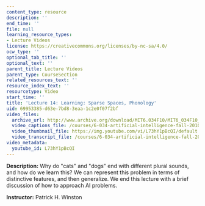 ```yaml
---
content_type: resource
description: ''
end_time: ''
file: null
learning_resource_types:
- Lecture Videos
license: https://creativecommons.org/licenses/by-nc-sa/4.0/
ocw_type: ''
optional_tab_title: ''
optional_text: ''
parent_title: Lecture Videos
parent_type: CourseSection
related_resources_text: ''
resource_index_text: ''
resourcetype: Video
start_time: ''
title: 'Lecture 14: Learning: Sparse Spaces, Phonology'
uid: 69953385-d63e-7bd8-3eaa-1c2e0f07f2bf
video_files:
  archive_url: http://www.archive.org/download/MIT6.034F10/MIT6_034F10_lec14_300k.mp4
  video_captions_file: /courses/6-034-artificial-intelligence-fall-2010/f1d15f33d2db535985756126f1675c65_L73hY1pBcQI.vtt
  video_thumbnail_file: https://img.youtube.com/vi/L73hY1pBcQI/default.jpg
  video_transcript_file: /courses/6-034-artificial-intelligence-fall-2010/59c59428343bd3b85959070528384fcd_L73hY1pBcQI.pdf
video_metadata:
  youtube_id: L73hY1pBcQI
---
```


**Description:** Why do "cats" and "dogs" end with different plural sounds, and how do we learn this? We can represent this problem in terms of distinctive features, and then generalize. We end this lecture with a brief discussion of how to approach AI problems.

**Instructor:** Patrick H. Winston

